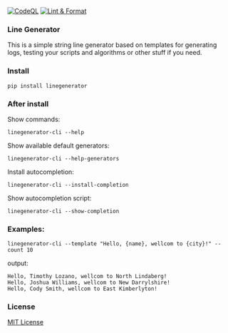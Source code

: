 [![CodeQL](https://github.com/vldmrdev/linegenerator/actions/workflows/codeql.yml/badge.svg)](https://github.com/USERNAME/REPO_NAME/actions/workflows/codeql.yml)
[![Lint & Format](https://github.com/vldmrdev/linegenerator/actions/workflows/linters.yml/badge.svg)](https://github.com/ldmrdev/linegenerator/actions/workflows/linters.yml)
### Line Generator

This is a simple string line generator based on templates for generating logs, testing your scripts and algorithms or
other stuff if you need.

### Install

```pip install linegenerator```

### After install

Show commands:

```linegenerator-cli --help```

Show available default generators:

```linegenerator-cli --help-generators```

Install autocompletion:

```linegenerator-cli --install-completion```

Show autocompletion script:

```linegenerator-cli --show-completion```

### Examples:

```linegenerator-cli --template "Hello, {name}, wellcom to {city}!" --count 10```

output:

```
Hello, Timothy Lozano, wellcom to North Lindaberg!
Hello, Joshua Williams, wellcom to New Darrylshire!
Hello, Cody Smith, wellcom to East Kimberlyton!
```

### License

[MIT License](LICENSE)
